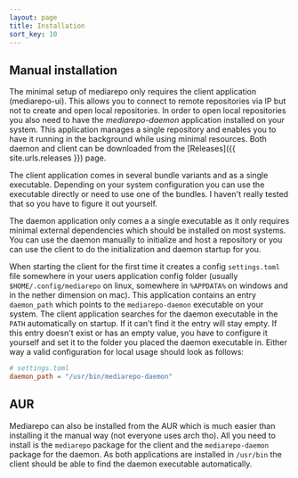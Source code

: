```yaml
---
layout: page
title: Installation
sort_key: 10
---
```


## Manual installation

The minimal setup of mediarepo only requires the client 
application (mediarepo-ui). This allows you to connect to remote repositories
via IP but not to create and open local repositories.
In order to open local repositories you also need to have the
*mediarepo-daemon* application installed on your system.
This application manages a single repository and enables you to
have it running in the background while using minimal resources.
Both daemon and client can be downloaded from the [Releases]({{ site.urls.releases }})
page.

The client application comes in several bundle variants
and as a single executable. Depending on your system configuration
you can use the executable directly or need to use one of the bundles.
I haven't really tested that so you have to figure it out yourself.

The daemon application only comes a a single executable as it only requires
minimal external dependencies which should be installed on most systems.
You can use the daemon manually to initialize and host a repository or you
can use the client to do the initialization and daemon startup for you.

When starting the client for the first time it creates a config `settings.toml` file somewhere
in your users application config folder (usually `$HOME/.config/mediarepo` on linux,
somewhere in `%APPDATA%` on windows and in the nether dimension on mac).
This application contains an entry `daemon_path` which points to the
`mediarepo-daemon` executable on your system. The client application searches for the daemon
executable in the `PATH` automatically on startup. If it can't find it the entry will stay empty.
If this entry doesn't exist or has an empty value, you have to 
configure it yourself and set it to the folder you placed the daemon executable in.
Either way a valid configuration for local usage should look as follows:

```toml
# settings.toml
daemon_path = "/usr/bin/mediarepo-daemon"
```


## AUR

Mediarepo can also be installed from the AUR which is much easier than
installing it the manual way (not everyone uses arch tho). All you need to install
is the `mediarepo` package for the client and the `mediarepo-daemon` package for
the daemon. As both applications are installed in `/usr/bin` the client should be
able to find the daemon executable automatically.


